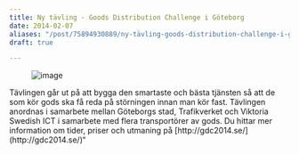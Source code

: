 ```yaml
---
title: Ny tävling - Goods Distribution Challenge i Göteborg
date: 2014-02-07
aliases: "/post/75894930889/ny-tävling-goods-distribution-challenge-i-göteborg"
draft: true

---
```


<figure class="tmblr-full" data-orig-height="140" data-orig-width="500" data-orig-src=""><img alt="image" src="../../media/75894930889_0.png" data-orig-height="140" data-orig-width="500" data-orig-src=""/></figure>
Tävlingen går ut på att bygga den smartaste och bästa tjänsten så att de som kör gods ska få reda på störningen innan man kör fast. Tävlingen anordnas i samarbete mellan Göteborgs stad, Trafikverket och Viktoria Swedish ICT i samarbete med flera transportörer av gods.
Du hittar mer information om tider, priser och utmaning på [http://gdc2014.se/](http://gdc2014.se/)&ldquo;
 
